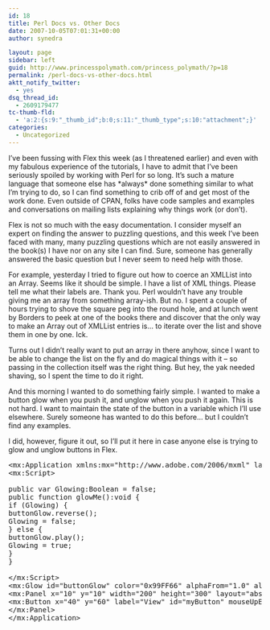 ```yaml
---
id: 18
title: Perl Docs vs. Other Docs
date: 2007-10-05T07:01:31+00:00
author: synedra

layout: page
sidebar: left
guid: http://www.princesspolymath.com/princess_polymath/?p=18
permalink: /perl-docs-vs-other-docs.html
aktt_notify_twitter:
  - yes
dsq_thread_id:
  - 2609179477
tc-thumb-fld:
  - 'a:2:{s:9:"_thumb_id";b:0;s:11:"_thumb_type";s:10:"attachment";}'
categories:
  - Uncategorized
---
```

I&#8217;ve been fussing with Flex this week (as I threatened earlier) and even with my fabulous experience of the tutorials, I have to admit that I&#8217;ve been seriously spoiled by working with Perl for so long. It&#8217;s such a mature language that someone else has \*always\* done something similar to what I&#8217;m trying to do, so I can find something to crib off of and get most of the work done. Even outside of CPAN, folks have code samples and examples and conversations on mailing lists explaining why things work (or don&#8217;t).
  
Flex is not so much with the easy documentation. I consider myself an expert on finding the answer to puzzling questions, and this week I&#8217;ve been faced with many, many puzzling questions which are not easily answered in the book(s) I have nor on any site I can find. Sure, someone has generally answered the basic question but I never seem to need help with those.
  
For example, yesterday I tried to figure out how to coerce an XMLList into an Array. Seems like it should be simple. I have a list of XML things. Please tell me what their labels are. Thank you. Perl wouldn&#8217;t have any trouble giving me an array from something array-ish. But no. I spent a couple of hours trying to shove the square peg into the round hole, and at lunch went by Borders to peek at one of the books there and discover that the only way to make an Array out of XMLList entries is&#8230; to iterate over the list and shove them in one by one. Ick.
  
Turns out I didn&#8217;t really want to put an array in there anyhow, since I want to be able to change the list on the fly and do magical things with it &#8211; so passing in the collection itself was the right thing. But hey, the yak needed shaving, so I spent the time to do it right.
  
And this morning I wanted to do something fairly simple. I wanted to make a button glow when you push it, and unglow when you push it again. This is not hard. I want to maintain the state of the button in a variable which I&#8217;ll use elsewhere. Surely someone has wanted to do this before&#8230; but I couldn&#8217;t find any examples.
  
I did, however, figure it out, so I&#8217;ll put it here in case anyone else is trying to glow and unglow buttons in Flex.

<pre>&lt;mx:Application xmlns:mx="http://www.adobe.com/2006/mxml" layout="absolute">
&lt;mx:Script>

public var Glowing:Boolean = false;
public function glowMe():void {
if (Glowing) {
buttonGlow.reverse();
Glowing = false;
} else {
buttonGlow.play();
Glowing = true;
}
}

&lt;/mx:Script>
&lt;mx:Glow id="buttonGlow" color="0x99FF66" alphaFrom="1.0" alphaTo="0.0" duration="100" target="myButton"/>
&lt;mx:Panel x="10" y="10" width="200" height="300" layout="absolute">
&lt;mx:Button x="40" y="60" label="View" id="myButton" mouseUpEffect="{buttonGlow}" click="{glowMe()}; myLabel.visible=true;"/>
&lt;/mx:Panel>
&lt;/mx:Application>
</pre>